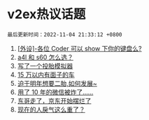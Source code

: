 # v2ex热议话题

`最后更新时间：2022-11-04 21:33:12 +0800`

1. [[外设]-各位 Coder 可以 show 下你的键盘么?](https://www.v2ex.com/t/892493)
1. [a4l 和 s60 怎么选？](https://www.v2ex.com/t/892533)
1. [写了一个投胎模拟器](https://www.v2ex.com/t/892662)
1. [15 万以内有面子的车](https://www.v2ex.com/t/892539)
1. [迫于明年想要二胎,如何发展~](https://www.v2ex.com/t/892537)
1. [用了 10 年的微信被炸了……](https://www.v2ex.com/t/892626)
1. [东哥走了，京东开始摆烂了](https://www.v2ex.com/t/892587)
1. [现在的人戾气这么重了？](https://www.v2ex.com/t/892572)

